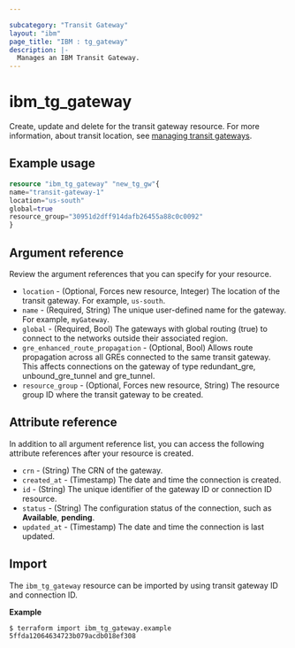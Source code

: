 ```yaml
---

subcategory: "Transit Gateway"
layout: "ibm"
page_title: "IBM : tg_gateway"
description: |-
  Manages an IBM Transit Gateway.
---
```


# ibm_tg_gateway
Create, update and delete for the transit gateway resource. For more information, about transit location, see [managing transit gateways](https://cloud.ibm.com/docs/transit-gateway?topic=transit-gateway-edit-gateway).

## Example usage

```terraform
resource "ibm_tg_gateway" "new_tg_gw"{
name="transit-gateway-1"
location="us-south"
global=true
resource_group="30951d2dff914dafb26455a88c0c0092"
}  
```

## Argument reference
Review the argument references that you can specify for your resource. 

- `location` - (Optional, Forces new resource, Integer) The location of the transit gateway. For example, `us-south`.
- `name` - (Required, String) The unique user-defined name for the gateway. For example, `myGateway`.
- `global` - (Required, Bool) The gateways with global routing (true) to connect to the networks outside their associated region.
- `gre_enhanced_route_propagation` - (Optional, Bool) Allows route propagation across all GREs connected to the same transit gateway. This affects connections on the gateway of type redundant_gre, unbound_gre_tunnel and gre_tunnel.
- `resource_group` -  (Optional, Forces new resource, String) The resource group ID where the transit gateway to be created.

## Attribute reference
In addition to all argument reference list, you can access the following attribute references after your resource is created.

- `crn` - (String) The CRN of the gateway.
- `created_at` - (Timestamp) The date and time the connection is created. 
- `id` - (String) The unique identifier of the gateway ID or connection ID resource.
- `status` - (String) The configuration status of the connection, such as **Available**, **pending**.
- `updated_at` - (Timestamp) The date and time the connection is last updated.

## Import
The `ibm_tg_gateway` resource can be imported by using transit gateway ID and connection ID.

**Example**

```
$ terraform import ibm_tg_gateway.example 5ffda12064634723b079acdb018ef308
```
